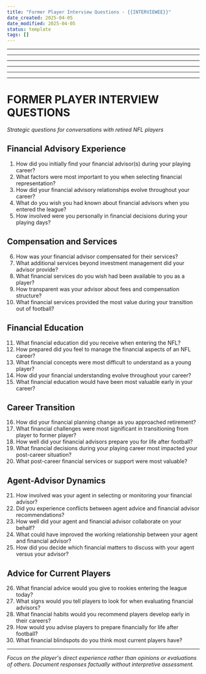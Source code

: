 ```yaml
---
title: "Former Player Interview Questions - {{INTERVIEWEE}}"
date_created: 2025-04-05
date_modified: 2025-04-05
status: template
tags: []
---
```


---

---

---

---

---

---

# FORMER PLAYER INTERVIEW QUESTIONS
*Strategic questions for conversations with retired NFL players*

## Financial Advisory Experience

1. How did you initially find your financial advisor(s) during your playing career?
2. What factors were most important to you when selecting financial representation?
3. How did your financial advisory relationships evolve throughout your career?
4. What do you wish you had known about financial advisors when you entered the league?
5. How involved were you personally in financial decisions during your playing days?

## Compensation and Services

6. How was your financial advisor compensated for their services?
7. What additional services beyond investment management did your advisor provide?
8. What financial services do you wish had been available to you as a player?
9. How transparent was your advisor about fees and compensation structure?
10. What financial services provided the most value during your transition out of football?

## Financial Education

11. What financial education did you receive when entering the NFL?
12. How prepared did you feel to manage the financial aspects of an NFL career?
13. What financial concepts were most difficult to understand as a young player?
14. How did your financial understanding evolve throughout your career?
15. What financial education would have been most valuable early in your career?

## Career Transition

16. How did your financial planning change as you approached retirement?
17. What financial challenges were most significant in transitioning from player to former player?
18. How well did your financial advisors prepare you for life after football?
19. What financial decisions during your playing career most impacted your post-career situation?
20. What post-career financial services or support were most valuable?

## Agent-Advisor Dynamics

21. How involved was your agent in selecting or monitoring your financial advisor?
22. Did you experience conflicts between agent advice and financial advisor recommendations?
23. How well did your agent and financial advisor collaborate on your behalf?
24. What could have improved the working relationship between your agent and financial advisor?
25. How did you decide which financial matters to discuss with your agent versus your advisor?

## Advice for Current Players

26. What financial advice would you give to rookies entering the league today?
27. What signs would you tell players to look for when evaluating financial advisors?
28. What financial habits would you recommend players develop early in their careers?
29. How would you advise players to prepare financially for life after football?
30. What financial blindspots do you think most current players have?

---
*Focus on the player's direct experience rather than opinions or evaluations of others. Document responses factually without interpretive assessment.*
